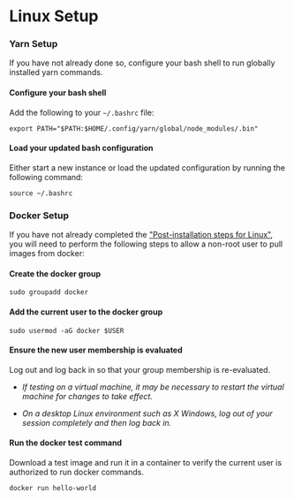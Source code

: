 # Linux Setup

### Yarn Setup

If you have not already done so, configure your bash shell to run globally installed yarn commands.

#### Configure your bash shell

Add the following to your `~/.bashrc` file:

```
export PATH="$PATH:$HOME/.config/yarn/global/node_modules/.bin"
```

#### Load your updated bash configuration

Either start a new instance or load the updated configuration by running the following command:

```
source ~/.bashrc
```

### Docker Setup

If you have not already completed the ["Post-installation steps for Linux"](https://docs.docker.com/install/linux/linux-postinstall/), you will need to perform the following steps to allow a non-root user to pull images from docker:

#### Create the docker group

```
sudo groupadd docker
```

#### Add the current user to the docker group

```
sudo usermod -aG docker $USER
```

#### Ensure the new user membership is evaluated

Log out and log back in so that your group membership is re-evaluated.

- _If testing on a virtual machine, it may be necessary to restart the virtual machine for changes to take effect._

- _On a desktop Linux environment such as X Windows, log out of your session completely and then log back in._

#### Run the docker test command

Download a test image and run it in a container to verify the current user is authorized to run docker commands.

```
docker run hello-world
```
